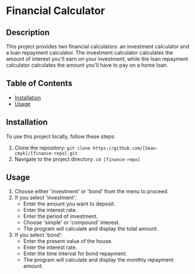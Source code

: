 # Financial Calculator

## Description
This project provides two financial calculators: an investment calculator and a loan repayment calculator. The investment calculator calculates the amount of interest you'll earn on your investment, while the loan repayment calculator calculates the amount you'll have to pay on a home loan.

## Table of Contents
- [Installation](#installation)
- [Usage](#usage)

## Installation
To use this project locally, follow these steps:
1. Clone the repository: `git clone https://github.com/[Sean-cmyk]/[finance-repo].git`
2. Navigate to the project directory: `cd [finance-repo]`

## Usage
1. Choose either 'investment' or 'bond' from the menu to proceed.
2. If you select 'investment':
   - Enter the amount you want to deposit.
   - Enter the interest rate.
   - Enter the period of investment.
   - Choose 'simple' or 'compound' interest.
   - The program will calculate and display the total amount.
3. If you select 'bond':
   - Enter the present value of the house.
   - Enter the interest rate.
   - Enter the time interval for bond repayment.
   - The program will calculate and display the monthly repayment amount.

